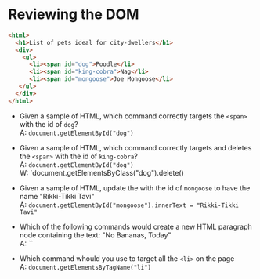 # Reviewing the DOM

```html
<html>
  <h1>List of pets ideal for city-dwellers</h1>
  <div>
    <ul>
      <li><span id="dog">Poodle</li>
      <li><span id="king-cobra">Nag</li>
      <li><span id="mongoose">Joe Mongoose</li>
   </ul>
  </div>
</html>
```

* Given a sample of HTML, which command correctly targets the `<span>` with the id of `dog`?  
A: `document.getElementById("dog")`   

* Given a sample of HTML, which command correctly targets and deletes the `<span>` with the id of `king-cobra`?  
A: `document.getElementById("dog")`  
W: `document.getElementsByClass("dog").delete()  

* Given a sample of HTML, update the <span> with the id of `mongoose` to have the name "Rikki-Tikki Tavi"   
A: `document.getElementById("mongoose").innerText = "Rikki-Tikki Tavi"`   

* Which of the following commands would create a new HTML paragraph node containing the text: "No Bananas, Today"   
A: ``   

* Which command whould you use to target all the `<li>` on the page   
A: `document.getElementsByTagName("li")`   
